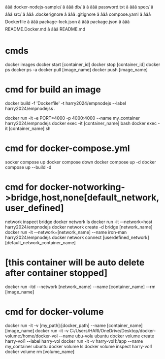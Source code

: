 âââ docker-nodejs-sample/
â âââ db/
â â âââ password.txt
â âââ spec/
â âââ src/
â âââ .dockerignore
â âââ .gitignore
â âââ compose.yaml
â âââ Dockerfile
â âââ package-lock.json
â âââ package.json
â âââ README.Docker.md
â âââ README.md

# cmds

docker images
docker start [container_id]
docker stop [container_id]
docker ps
docker ps -a
docker pull [image_name]
docker push [image_name]

# cmd for build an image

docker build -f 'Dockerfile' -t harry2024/empnodejs --label harry2024/empnodejss .

docker run -it -e PORT=4000 -p 4000:4000 --name my_container harry2024/empnodejs
docker exec -it [container_name] bash
docker exec -it [container_name] sh

# cmd for docker-compose.yml

socker compose up
docker compose down
docker compose up -d
docker compose up --build -d

# cmd for docker-notworking->bridge,host,none[default_network,user_defined]

network inspect bridge
docker network ls
docker run -it --network=host harry2024/empnodejs
docker network create -d bridge [network_name]
docker run -it --network=[network_name] --name iron-man harry2024/empnodejs
docker network connect [userdefined_network] [default_network_container_name]

# [this container will be auto delete after container stopped]

docker run -itd --network [network_name] --name [container_name] --rm [image_name]

# cmd for docker-volume

docker run -it -v [my_path]:[docker_path] --name [container_name] [image_name]
docker run -it -v C:/Users/HARI/OneDrive/Desktop/docker-volume:/home/docker-vol --name ubu-volu ubuntu
docker volume create harry-vol1 --label harry-vol
docker run -it -v harry-vol1:/app --name my_container ubuntu
docker volume ls
docker volume inspect harry-vol1
docker volume rm [volume_name]
